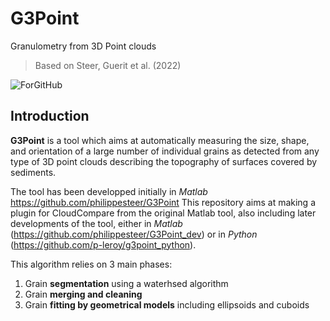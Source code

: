 # G3Point

Granulometry from 3D Point clouds
> Based on Steer, Guerit et al. (2022)

![ForGitHub](https://user-images.githubusercontent.com/17555304/159018713-7272a95e-6400-4490-83f5-868248cffbcb.gif)

## Introduction

**G3Point** is a tool which aims at automatically measuring the size, shape, and orientation of a large 
number of individual grains as detected from any type of 3D point clouds describing the topography of surfaces covered by sediments.

The tool has been developped initially in *Matlab* https://github.com/philippesteer/G3Point
This repository aims at making a plugin for CloudCompare from the original Matlab tool, also including  later developments of the tool, either in *Matlab* (https://github.com/philippesteer/G3Point_dev) or in *Python* (https://github.com/p-leroy/g3point_python).

This algorithm relies on 3 main phases:
1. Grain **segmentation** using a waterhsed algorithm
2. Grain **merging and cleaning**
3. Grain **fitting by geometrical models** including ellipsoids and cuboids
